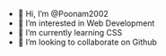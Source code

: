 - 👋 Hi, I’m @Poonam2002
- 👀 I’m interested in Web Development
- 🌱 I’m currently learning CSS
- 💞️ I’m looking to collaborate on Github


<!---
Poonam2002/Poonam2002 is a ✨ special ✨ repository because its `README.md` (this file) appears on your GitHub profile.
You can click the Preview link to take a look at your changes.
--->

